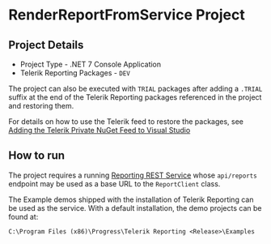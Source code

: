 # RenderReportFromService Project

## Project Details

- Project Type -  .NET 7 Console Application
- Telerik Reporting Packages - `DEV`

The project can also be executed with `TRIAL` packages after adding a `.TRIAL` suffix at the end of the Telerik Reporting packages referenced in the project and restoring them.

For details on how to use the Telerik feed to restore the packages, see [Adding the Telerik Private NuGet Feed to Visual Studio](https://docs.telerik.com/reporting/getting-started/installation/adding-private-nuget-feed)

## How to run

The project requires a running [Reporting REST Service](https://docs.telerik.com/reporting/embedding-reports/host-the-report-engine-remotely/overview) whose `api/reports` endpoint may be used as a base URL to the `ReportClient` class.

The Example demos shipped with the installation of Telerik Reporting can be used as the service. With a default installation, the demo projects can be found at:

`C:\Program Files (x86)\Progress\Telerik Reporting <Release>\Examples`
